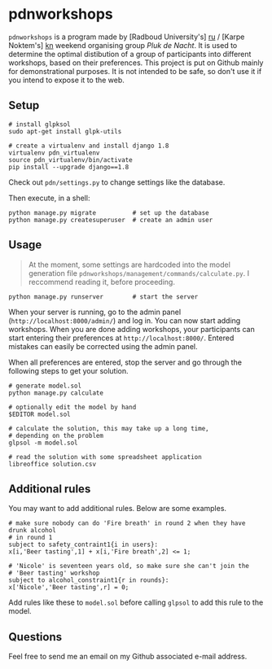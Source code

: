 # pdnworkshops

`pdnworkshops` is a program made by [Radboud University's] [ru] / [Karpe Noktem's] [kn] weekend organising group _Pluk de Nacht_. It is used to determine the optimal distibution of a group of participants into different workshops, based on their preferences. This project is put on Github mainly for demonstrational purposes. It is not intended to be safe, so don't use it if you intend to expose it to the web.

[ru]: http://www.ru.nl/introductie/
[kn]: https://karpenoktem.nl/

## Setup

```shell
# install glpksol
sudo apt-get install glpk-utils

# create a virtualenv and install django 1.8
virtualenv pdn_virtualenv
source pdn_virtualenv/bin/activate
pip install --upgrade django==1.8
```

Check out `pdn/settings.py` to change settings like the database.

Then execute, in a shell:
```shell
python manage.py migrate          # set up the database
python manage.py createsuperuser  # create an admin user
```

## Usage

> At the moment, some settings are hardcoded into the model generation file
> `pdnworkshops/management/commands/calculate.py`. I reccommend reading it,
> before proceeding.

```shell
python manage.py runserver        # start the server
```

When your server is running, go to the admin panel (`http://localhost:8000/admin/`) and log in. You can now start adding workshops. When you are done adding workshops, your participants can start entering their preferences at `http://localhost:8000/`. Entered mistakes can easily be corrected using the admin panel.

When all preferences are entered, stop the server and go through the following steps to get your solution.

```shell
# generate model.sol
python manage.py calculate

# optionally edit the model by hand
$EDITOR model.sol

# calculate the solution, this may take up a long time,
# depending on the problem
glpsol -m model.sol

# read the solution with some spreadsheet application
libreoffice solution.csv
```

## Additional rules

You may want to add additional rules. Below are some examples.

```ampl
# make sure nobody can do 'Fire breath' in round 2 when they have drunk alcohol
# in round 1
subject to safety_contraint1{i in users}:
x[i,'Beer tasting',1] + x[i,'Fire breath',2] <= 1;

# 'Nicole' is seventeen years old, so make sure she can't join the
# 'Beer tasting' workshop
subject to alcohol_constraint1{r in rounds}:
x['Nicole','Beer tasting',r] = 0;

```

Add rules like these to `model.sol` before calling `glpsol` to add this rule to the model.

## Questions

Feel free to send me an email on my Github associated e-mail address.

